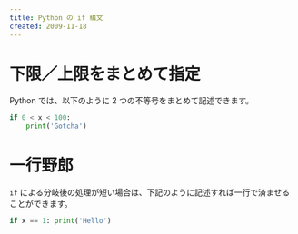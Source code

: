 ```yaml
---
title: Python の if 構文
created: 2009-11-18
---
```


下限／上限をまとめて指定
====
Python では、以下のように 2 つの不等号をまとめて記述できます。

```python
if 0 < x < 100:
    print('Gotcha')
```


一行野郎
====
`if` による分岐後の処理が短い場合は、下記のように記述すれば一行で済ませることができます。

```python
if x == 1: print('Hello')
```

